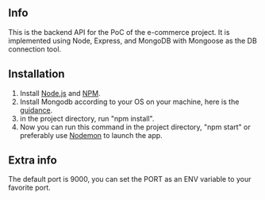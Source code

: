 ## Info

This is the backend API for the PoC of the e-commerce project.
It is implemented using Node, Express, and MongoDB with Mongoose as the DB connection tool.

## Installation

1. Install [Node.js](https://nodejs.org/en/download/) and [NPM](https://www.npmjs.com/get-npm).
2. Install Mongodb according to your OS on your machine, here is the [guidance](https://docs.mongodb.com/manual/installation/).
3. in the project directory, run "npm install".
4. Now you can run this command in the project directory, "npm start" or preferably use [Nodemon](https://nodemon.io/) to launch the app.

## Extra info

The default port is 9000, you can set the PORT as an ENV variable to your favorite port.
